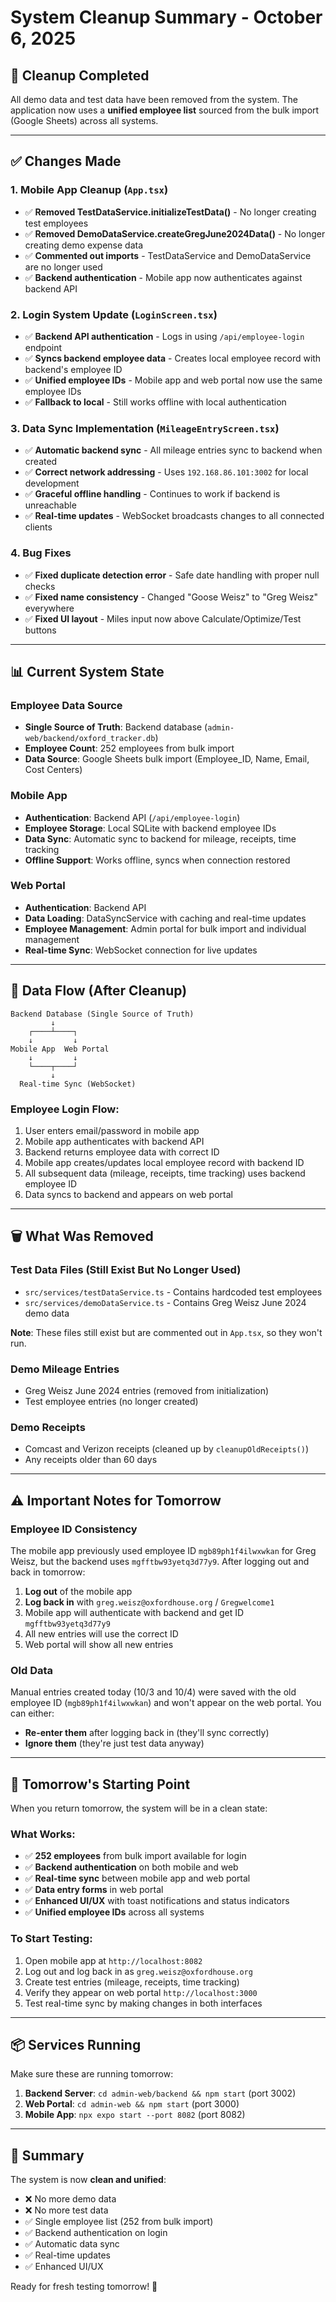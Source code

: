 # System Cleanup Summary - October 6, 2025

## 🧹 Cleanup Completed

All demo data and test data have been removed from the system. The application now uses a **unified employee list** sourced from the bulk import (Google Sheets) across all systems.

---

## ✅ Changes Made

### 1. **Mobile App Cleanup** (`App.tsx`)
- ✅ **Removed TestDataService.initializeTestData()** - No longer creating test employees
- ✅ **Removed DemoDataService.createGregJune2024Data()** - No longer creating demo expense data
- ✅ **Commented out imports** - TestDataService and DemoDataService are no longer used
- ✅ **Backend authentication** - Mobile app now authenticates against backend API

### 2. **Login System Update** (`LoginScreen.tsx`)
- ✅ **Backend API authentication** - Logs in using `/api/employee-login` endpoint
- ✅ **Syncs backend employee data** - Creates local employee record with backend's employee ID
- ✅ **Unified employee IDs** - Mobile app and web portal now use the same employee IDs
- ✅ **Fallback to local** - Still works offline with local authentication

### 3. **Data Sync Implementation** (`MileageEntryScreen.tsx`)
- ✅ **Automatic backend sync** - All mileage entries sync to backend when created
- ✅ **Correct network addressing** - Uses `192.168.86.101:3002` for local development
- ✅ **Graceful offline handling** - Continues to work if backend is unreachable
- ✅ **Real-time updates** - WebSocket broadcasts changes to all connected clients

### 4. **Bug Fixes**
- ✅ **Fixed duplicate detection error** - Safe date handling with proper null checks
- ✅ **Fixed name consistency** - Changed "Goose Weisz" to "Greg Weisz" everywhere
- ✅ **Fixed UI layout** - Miles input now above Calculate/Optimize/Test buttons

---

## 📊 Current System State

### **Employee Data Source**
- **Single Source of Truth**: Backend database (`admin-web/backend/oxford_tracker.db`)
- **Employee Count**: 252 employees from bulk import
- **Data Source**: Google Sheets bulk import (Employee_ID, Name, Email, Cost Centers)

### **Mobile App**
- **Authentication**: Backend API (`/api/employee-login`)
- **Employee Storage**: Local SQLite with backend employee IDs
- **Data Sync**: Automatic sync to backend for mileage, receipts, time tracking
- **Offline Support**: Works offline, syncs when connection restored

### **Web Portal**
- **Authentication**: Backend API
- **Data Loading**: DataSyncService with caching and real-time updates
- **Employee Management**: Admin portal for bulk import and individual management
- **Real-time Sync**: WebSocket connection for live updates

---

## 🔄 Data Flow (After Cleanup)

```
Backend Database (Single Source of Truth)
         ↓
    ┌────┴────┐
    ↓         ↓
Mobile App  Web Portal
    ↓         ↓
    └────┬────┘
         ↓
  Real-time Sync (WebSocket)
```

### **Employee Login Flow:**
1. User enters email/password in mobile app
2. Mobile app authenticates with backend API
3. Backend returns employee data with correct ID
4. Mobile app creates/updates local employee record with backend ID
5. All subsequent data (mileage, receipts, time tracking) uses backend employee ID
6. Data syncs to backend and appears on web portal

---

## 🗑️ What Was Removed

### **Test Data Files (Still Exist But No Longer Used)**
- `src/services/testDataService.ts` - Contains hardcoded test employees
- `src/services/demoDataService.ts` - Contains Greg Weisz June 2024 demo data

**Note**: These files still exist but are commented out in `App.tsx`, so they won't run.

### **Demo Mileage Entries**
- Greg Weisz June 2024 entries (removed from initialization)
- Test employee entries (no longer created)

### **Demo Receipts**
- Comcast and Verizon receipts (cleaned up by `cleanupOldReceipts()`)
- Any receipts older than 60 days

---

## ⚠️ Important Notes for Tomorrow

### **Employee ID Consistency**
The mobile app previously used employee ID `mgb89ph1f4ilwxwkan` for Greg Weisz, but the backend uses `mgfftbw93yetq3d77y9`. After logging out and back in tomorrow:

1. **Log out** of the mobile app
2. **Log back in** with `greg.weisz@oxfordhouse.org` / `Gregwelcome1`
3. Mobile app will authenticate with backend and get ID `mgfftbw93yetq3d77y9`
4. All new entries will use the correct ID
5. Web portal will show all new entries

### **Old Data**
Manual entries created today (10/3 and 10/4) were saved with the old employee ID (`mgb89ph1f4ilwxwkan`) and won't appear on the web portal. You can either:
- **Re-enter them** after logging back in (they'll sync correctly)
- **Ignore them** (they're just test data anyway)

---

## 🎯 Tomorrow's Starting Point

When you return tomorrow, the system will be in a clean state:

### **What Works:**
- ✅ **252 employees** from bulk import available for login
- ✅ **Backend authentication** on both mobile and web
- ✅ **Real-time sync** between mobile app and web portal
- ✅ **Data entry forms** in web portal
- ✅ **Enhanced UI/UX** with toast notifications and status indicators
- ✅ **Unified employee IDs** across all systems

### **To Start Testing:**
1. Open mobile app at `http://localhost:8082`
2. Log out and log back in as `greg.weisz@oxfordhouse.org`
3. Create test entries (mileage, receipts, time tracking)
4. Verify they appear on web portal `http://localhost:3000`
5. Test real-time sync by making changes in both interfaces

---

## 📦 Services Running

Make sure these are running tomorrow:

1. **Backend Server**: `cd admin-web/backend && npm start` (port 3002)
2. **Web Portal**: `cd admin-web && npm start` (port 3000)
3. **Mobile App**: `npx expo start --port 8082` (port 8082)

---

## 🎉 Summary

The system is now **clean and unified**:
- ❌ No more demo data
- ❌ No more test data  
- ✅ Single employee list (252 from bulk import)
- ✅ Backend authentication on login
- ✅ Automatic data sync
- ✅ Real-time updates
- ✅ Enhanced UI/UX

Ready for fresh testing tomorrow! 🚀
